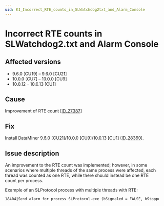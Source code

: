 ```yaml
---
uid: KI_Incorrect_RTE_counts_in_SLWatchdog2txt_and_Alarm_Console
---
```


# Incorrect RTE counts in SLWatchdog2.txt and Alarm Console

## Affected versions

- 9.6.0 \[CU19] – 9.6.0 \[CU21]
- 10.0.0 \[CU7] – 10.0.0 \[CU9]
- 10.0.12 – 10.0.13 \[CU1]

## Cause

Improvement of RTE count [[ID_27387](xref:General_Main_Release_10.0.0_CU7#multiple-rtes-in-same-process-not-logged-correctly-id-27387)]

## Fix

Install DataMiner 9.6.0 [CU21]/10.0.0 [CU9]/10.0.13 [CU1] ([ID_28360](xref:General_Main_Release_10.0.0_CU9#slwatchdog2txt-total-number-of-processes-of-which-at-least-one-thread-has-a-run-time-error-was-incorrectly-replaced-by-total-number-of-threads-with-a-run-time-error-id-28360)).

## Issue description

An improvement to the RTE count was implemented; however, in some scenarios where multiple threads of the same process were affected, each thread was counted as one RTE, while there should instead be one RTE count per process.

Example of an SLProtocol process with multiple threads with RTE:

```txt
18404|Send alarm for process SLProtocol.exe (bSignaled = FALSE, bStopped = FALSE) for iCookie = 11036 (RTE Count = 78)
```

